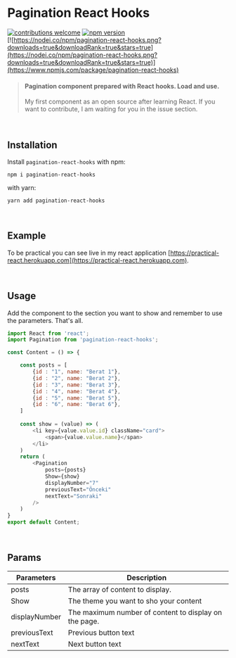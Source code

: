 # Pagination React Hooks
[![contributions welcome](https://img.shields.io/badge/contributions-welcome-brightgreen.svg?style=flat)](https://github.com/berat/pagination-react-hooks/issues) [![npm version](https://badge.fury.io/js/pagination-react-hooks.svg)](https://badge.fury.io/js/pagination-react-hooks) <br>
[![https://nodei.co/npm/pagination-react-hooks.png?downloads=true&downloadRank=true&stars=true](https://nodei.co/npm/pagination-react-hooks.png?downloads=true&downloadRank=true&stars=true)](https://www.npmjs.com/package/pagination-react-hooks)

> #### Pagination component prepared with React hooks. Load and use.
> My first component as an open source after learning React. If you want to contribute, I am waiting for you in the issue section.

<br>

## Installation
Install `pagination-react-hooks` with npm:

`npm i pagination-react-hooks`

with yarn:

`yarn add pagination-react-hooks`

<br>

## Example

To be practical you can see live in my react application [https://practical-react.herokuapp.com](https://practical-react.herokuapp.com).


<br>

## Usage
Add the component to the section you want to show and remember to use the parameters. That's all.

```js
import React from 'react';
import Pagination from 'pagination-react-hooks';

const Content = () => {

    const posts = [
        {id : "1", name: "Berat 1"},
        {id : "2", name: "Berat 2"},
        {id : "3", name: "Berat 3"},
        {id : "4", name: "Berat 4"},
        {id : "5", name: "Berat 5"},
        {id : "6", name: "Berat 6"},
    ]
    
    const show = (value) => (
        <li key={value.value.id} className="card">
            <span>{value.value.name}</span>         
        </li>
    )
    return (
        <Pagination
            posts={posts}
            Show={show}
            displayNumber="7"
            previousText="Önceki"
            nextText="Sonraki"
        />
    )
}
export default Content;
```

<br>


## Params

| Parameters        | Description                        
|------------------|------------------------------------|
| posts         | The array of content to display.                 |
| Show         | The theme you want to sho your content                 |
| displayNumber         | The maximum number of content to display on the page.                |
| previousText         | Previous button text                 |
| nextText         | Next button text                |
